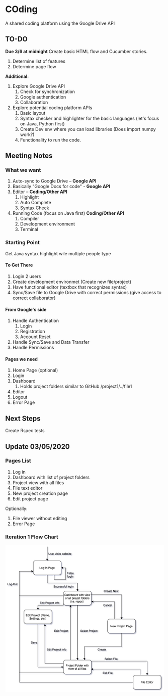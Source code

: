 # COding
A shared coding platform using the Google Drive API

## TO-DO
**Due 3/6 at midnight**
Create basic HTML flow and Cucumber stories.
1. Determine list of features
2. Determine page flow

**Additional:**
1. Explore Google Drive API
    1. Check for synchronization
    2. Google authentication
    3. Collaboration
2. Explore potential coding platform APIs
    1. Basic layout
    2. Syntax checker and highlighter for the basic languages (let's focus on Java, Python first)
    3. Create Dev env where you can load libraries (Does import numpy work?)
    4. Functionality to run the code.


## Meeting Notes
### What we want
1. Auto-sync to Google Drive – **Google API**
2. Basically "Google Docs for code" - **Google API**
3. Editor – **Coding/Other API**
    1. Highlight
    2. Auto Complete
    3. Syntax Check
4. Running Code (focus on Java first) **Coding/Other API**
    1. Compiler
    2. Development environment
    3. Terminal
### Starting Point
Get Java syntax highlight wile multiple people type
#### To Get There
1. Login 2 users
2. Create development environmet (Create new file/project)
3. Have functional editor (textbox that recognizes syntax)
4. Sync/Save file to Google Drive with correct permissions (give access to correct collaborator)
#### From Google's side
1. Handle Authentication
    1. Login
    2. Registration
    3. Account Reset
2. Handle Sync/Save and Data Transfer
3. Handle Permissions
#### Pages we need
1. Home Page (optional)
2. Login
3. Dashboard
    1. Holds project folders similar to GitHub <user>/project1/../file1
4. Editor
5. Logout
6. Error Page


## Next Steps
Create Rspec tests

## Update 03/05/2020
### Pages List
1. Log in
2. Dashboard with list of project folders
3. Project view with all files
4. File text editor
5. New project creation page
6. Edit project page

Optionally:
1. File viewer without editing
2. Error Page

### Iteration 1 Flow Chart
![It.1 Flowchart](/images/it1_flowchart.png)
